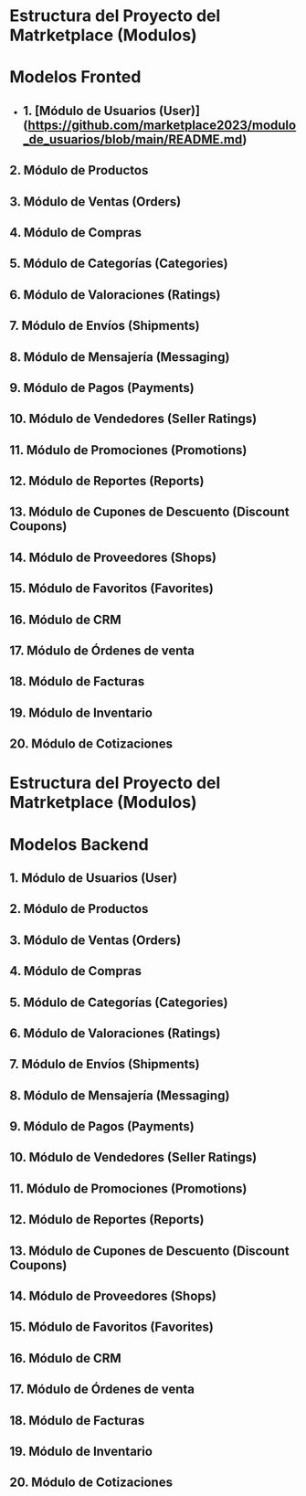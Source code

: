 # Estructura del Proyecto del Matrketplace (Modulos)

# Modelos Fronted 

* ## 1.  [Módulo de Usuarios (User)] (https://github.com/marketplace2023/modulo_de_usuarios/blob/main/README.md)  

## 2.  Módulo de  Productos                                                            

## 3.  Módulo de Ventas (Orders)

## 4.  Módulo de Compras                                                                 

## 5. Módulo de Categorías (Categories)                                      

## 6. Módulo de Valoraciones (Ratings)            

## 7. Módulo de Envíos (Shipments)              

## 8. Módulo de Mensajería (Messaging)                                              

## 9. Módulo de Pagos (Payments)                                                 

## 10. Módulo de Vendedores (Seller Ratings)    

## 11. Módulo de Promociones (Promotions)       

## 12. Módulo de Reportes (Reports)    

## 13. Módulo de Cupones de Descuento (Discount Coupons)  

## 14. Módulo de Proveedores (Shops)       

## 15. Módulo de Favoritos (Favorites)          

## 16. Módulo de  CRM  

## 17. Módulo de  Órdenes de venta 

## 18. Módulo de  Facturas    

## 19. Módulo de  Inventario 

## 20. Módulo de Cotizaciones  


# Estructura del Proyecto del Matrketplace (Modulos)

# Modelos Backend 

## 1.  Módulo de Usuarios (User)  

## 2.  Módulo de  Productos                                                            

## 3.  Módulo de Ventas (Orders)

## 4.  Módulo de Compras                                                                 

## 5. Módulo de Categorías (Categories)                                      

## 6. Módulo de Valoraciones (Ratings)            

## 7. Módulo de Envíos (Shipments)              

## 8. Módulo de Mensajería (Messaging)                                              

## 9. Módulo de Pagos (Payments)                                                 

## 10. Módulo de Vendedores (Seller Ratings)    

## 11. Módulo de Promociones (Promotions)       

## 12. Módulo de Reportes (Reports)    

## 13. Módulo de Cupones de Descuento (Discount Coupons)  

## 14. Módulo de Proveedores (Shops)       

## 15. Módulo de Favoritos (Favorites)          

## 16. Módulo de  CRM  

## 17. Módulo de  Órdenes de venta 

## 18. Módulo de  Facturas    

## 19. Módulo de  Inventario 

## 20. Módulo de Cotizaciones  
